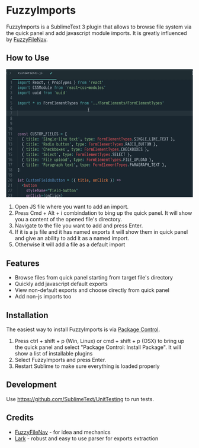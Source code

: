 FuzzyImports
============

FuzzyImports is a SublimeText 3 plugin that allows to browse file system via the quick panel and add javascript module imports. It is greatly influenced by [FuzzyFileNav](https://github.com/facelessuser/FuzzyFileNav).

How to Use
----------

!["How to Use"](docs/FuzzyImports.gif?raw=True "How to Use")

1. Open JS file where you want to add an import.
2. Press Cmd + Alt + i combindation to bing up the quick panel. It will show you a content of the opened file's directory.
3. Navigate to the file you want to add and press Enter.
4. If it is a js file and it has named exports it will show them in quick panel and give an ability to add it as a named import.
5. Otherwise it will add a file as a default import

Features
--------

* Browse files from quick panel starting from target file's directory
* Quickly add javascript default exports
* View non-default exports and choose directly from quick panel
* Add non-js imports too

Installation
------------

The easiest way to install FuzzyImports is via [Package Control](https://packagecontrol.io/).

1. Press ctrl + shift + p (Win, Linux) or cmd + shift + p (OSX) to bring up the quick panel and select "Package Control: Install Package". It will show a list of installable plugins
2. Select FuzzyImports and press Enter.
3. Restart Sublime to make sure everything is loaded properly

Development
-----------

Use https://github.com/SublimeText/UnitTesting to run tests.

Credits
-------

* [FuzzyFileNav](https://github.com/facelessuser/FuzzyFileNav) - for idea and mechanics
* [Lark](https://github.com/erezsh/lark) - robust and easy to use parser for exports extraction
